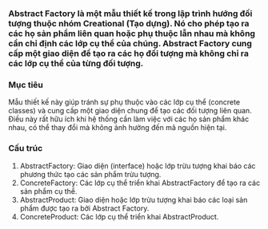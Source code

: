 ### Abstract Factory là một mẫu thiết kế trong lập trình hướng đối tượng thuộc nhóm Creational (Tạo dựng). Nó cho phép tạo ra các họ sản phẩm liên quan hoặc phụ thuộc lẫn nhau mà không cần chỉ định các lớp cụ thể của chúng. Abstract Factory cung cấp một giao diện để tạo ra các họ đối tượng mà không chỉ ra các lớp cụ thể của từng đối tượng.

### Mục tiêu
Mẫu thiết kế này giúp tránh sự phụ thuộc vào các lớp cụ thể (concrete classes) và cung cấp một giao diện chung để tạo các đối tượng liên quan. Điều này rất hữu ích khi hệ thống cần làm việc với các họ sản phẩm khác nhau, có thể thay đổi mà không ảnh hưởng đến mã nguồn hiện tại.

### Cấu trúc
1. AbstractFactory: Giao diện (interface) hoặc lớp trừu tượng khai báo các phương thức tạo các sản phẩm trừu tượng.
2. ConcreteFactory: Các lớp cụ thể triển khai AbstractFactory để tạo ra các sản phẩm cụ thể.
3. AbstractProduct: Giao diện hoặc lớp trừu tượng khai báo các loại sản phẩm được tạo ra bởi Abstract Factory.
4. ConcreteProduct: Các lớp cụ thể triển khai AbstractProduct.
